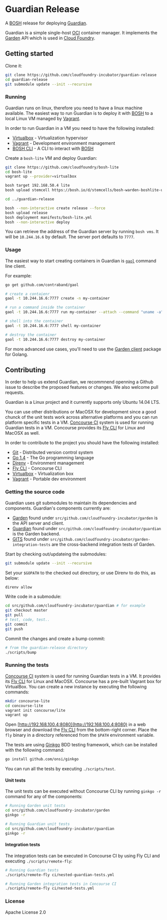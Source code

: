 # Guardian Release

A [BOSH](http://docs.cloudfoundry.org/bosh/) release for deploying
[Guardian](https://github.com/cloudfoundry-incubator/guardian).

Guardian is a simple single-host [OCI](https://opencontainers.org/) container
manager. It implements the [Garden](https://github.com/cloudfoundry-incubator/garden/)
API which is used in [Cloud Foundry](https://www.cloudfoundry.org/).


## Getting started

Clone it:

```bash
git clone https://github.com/cloudfoundry-incubator/guardian-release
cd guardian-release
git submodule update --init --recursive
```

### Running

Guardian runs on linux, therefore you need to have a linux machine available.
The easiest way to run Guardian is to deploy it with [BOSH](https://bosh.io) to
a local Linux VM managed by [Vagrant](https://www.vagrantup.com).

In order to run Guardian in a VM you need to have the following installed:

- [Virtualbox](https://www.virtualbox.org/) - Virtualization hypervisor
- [Vagrant](https://www.vagrantup.com/) - Development environment management
- [BOSH CLI](https://bosh.io/docs/bosh-cli.html) - A CLI to interact with [BOSH](ttps://bosh.io)

Create a `bosh-lite` VM and deploy Guardian:

```bash
git clone https://github.com/cloudfoundry/bosh-lite
cd bosh-lite
vagrant up --provider=virtualbox

bosh target 192.168.50.4 lite
bosh upload stemcell https://bosh.io/d/stemcells/bosh-warden-boshlite-ubuntu-trusty-go_agent

cd ../guardian-release

bosh --non-interactive create release --force
bosh upload release
bosh deployment manifests/bosh-lite.yml
bosh --non-interactive deploy
```

You can retrieve the address of the Guardian server by running `bosh vms`.  It
will be `10.244.16.6` by default. The server port defaults to `7777`.

### Usage

The easiest way to start creating containers in Guardian is
[`gaol`](https://github.com/contraband/gaol) command line client.

For example:

```bash
go get github.com/contraband/gaol

# create a contaienr
gaol -t 10.244.16.6:7777 create -n my-container

# run a command inside the container
gaol -t 10.244.16.6:7777 run my-container --attach --command "uname -a"

# shell into the container
gaol -t 10.244.16.6:7777 shell my-container

# destroy the container
gaol -t 10.244.16.6:7777 destroy my-container
```
For more advanced use cases, you'll need to use the [Garden
client](https://godoc.org/github.com/cloudfoundry-incubator/garden#Client)
package for Golang.

## Contributing

In order to help us extend Guardian, we recommnend openning a Github issue
to describe the proposed features or changes. We also welcome pull requests.

Guardian is a Linux project and it currently supports only Ubuntu 14.04 LTS.

You can use other distributions or MacOSX for development since a good chunck
of the unit tests work across alternative platforms and you can run platform
specific tests in a VM. [Concourse CI](https://concourse.ci/) system is used
for running Guardian tests in a VM. Concourse provides its [Fly
CLI](https://github.com/concourse/fly) for Linux and MacOSX as well.

In order to contribute to the project you should have the following installed:

- [Git](https://git-scm.com/) - Distributed version control system
- [Go 1.4](https://golang.org/doc/install#install) - The Go programming
   language
- [Direnv](https://github.com/direnv/direnv) - Environment management
- [Fly CLI](https://github.com/concourse/fly) - Concourse CLI
- [Virtualbox](https://www.virtualbox.org/) - Virtualization box
- [Vagrant](https://www.vagrantup.com/) - Portable dev environment

### Getting the source code

Guardian uses git submodules to maintain its dependencies and components.
Guardian's components currently are:

* [Garden](https://github.com/cloudfoundry-incubator/garden) found under
   `src/github.com/cloudfoundry-incubator/garden` is the API server and client.
* [Guardian](https://github.com/cloudfoundry-incubator/guardian) found under
   `src/github.com/cloudfoundry-incubator/guardian` is the Garden backend.
* [GITS](https://github.com/cloudfoundry-incubator/garden-integration-tests)
   found under `src/github.com/cloudfoundry-incubator/garden-integration-tests`
   are the cross-backend integration tests of Garden.


Start by checking out/updateing the submodules:

```bash
git submodule update --init --recursive
```

Set your `$GOPATH` to the checked out directory, or use Direnv to do this, as
below:

```bash
direnv allow
```

Write code in a submodule:

```bash
cd src/github.com/cloudfoundry-incubator/guardian # for example
git checkout master
git pull
# test, code, test..
git commit
git push
```

Commit the changes and create a bump commit:

```bash
# from the guardian-release directory
./scripts/bump
```

### Running the tests

[Concourse CI](https://concourse.ci/) system is used for running Guardian tests
in a VM. It provides its [Fly CLI](https://github.com/concourse/fly) for
Linux and MacOSX. Concourse has a pre-built Vagrant box for VirtualBox. You
can create a new instance by executing the following commands:

```bash
mkdir concourse-lite
cd concourse-lite
vagrant init concourse/lite
vagrant up
```

Open [http://192.168.100.4:8080](http://192.168.100.4:8080) in a web browser
and download the [Fly CLI](http://concourse.ci/fly-cli.html) from the
bottom-right corner. Place the `fly` binary in a directory referenced from the
`$PATH` environment variable.

The tests are using [Ginkgo](https://onsi.github.io/ginkgo/) BDD testing
framework, which can be installed with the following command:

```bash
go install github.com/onsi/ginkgo
```

You can run all the tests by executing `./scripts/test`.

#### Unit tests

The unit tests can be executed without Concourse CLI by running `ginkgo -r`
command for any of the components:

```bash
# Running Garden unit tests
cd src/github.com/cloudfoundry-incubator/garden
ginkgo -r

# Running Guardian unit tests
cd src/github.com/cloudfoundry-incubator/guardian
ginkgo -r
```

#### Integration tests

The integration tests can be executed in Concourse CI by using Fly CLI and
executing `./scripts/remote-fly`:

```bash
# Running Guardian tests
./scripts/remote-fly ci/nested-guardian-tests.yml

# Running Garden integration tests in Concourse CI
./scripts/remote-fly ci/nested-tests.yml
```

### License

Apache License 2.0
